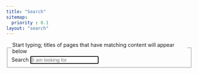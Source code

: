 ```yaml
---
title: "Search"
sitemap:
  priority : 0.1
layout: "search"
---
```

<div class="pa4-l">
  <form class="bg-light-green center pa4 br2-ns ba b--black-10">
    <fieldset class="bn ma0 pa0">
      <legend class="pa0 f5 f4-ns mb3 black-80">Start typing; titles of
      pages that have matching content will appear below</legend>
      <div class="measure">
        <label class="clip" for="search">Search</label>
        <input class="f6 f5-l input-reset bn fl black-80 bg-white pa3 lh-solid
        w-auto w-75-m w-100-l br2-ns br--left-ns" type="search" autofocus
        placeholder="&nbsp;I am looking for" name="search" value="" id="search">
      </div>
    </fieldset>
  </form>
 <ul class="list pl-10" id="results"></ul>
</div>
<script src="/dist/js/lunr.js"></script>
<script src="/dist/js/lunr-search.js"></script>

